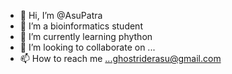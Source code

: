 - 👋 Hi, I’m @AsuPatra
- 👀 I’m a bioinformatics student
- 🌱 I’m currently learning phython
- 💞️ I’m looking to collaborate on ...
- 📫 How to reach me ...ghostriderasu@gmail.com

<!---
AsuPatra/AsuPatra is a ✨ special ✨ repository because its `README.md` (this file) appears on your GitHub profile.
You can click the Preview link to take a look at your changes.
--->

